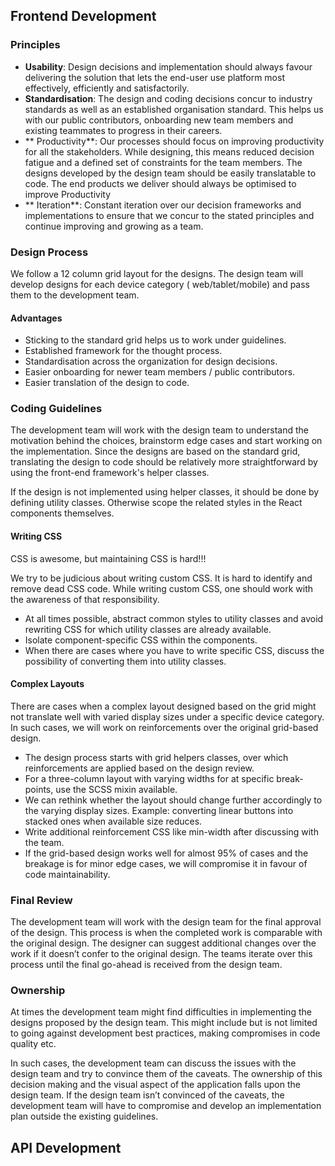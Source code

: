 ## Frontend Development

### **Principles**

- **Usability**: Design decisions and implementation should always favour delivering the solution that lets the end-user use platform most effectively, efficiently and satisfactorily.
- **Standardisation**: The design and coding decisions concur to industry standards as well as an established organisation standard. This helps us with our public contributors, onboarding new team members and existing teammates to progress in their careers.
- ** Productivity**: Our processes should focus on improving productivity for all the stakeholders. While designing, this means reduced decision fatigue and a defined set of constraints for the team members. The designs developed by the design team should be easily translatable to code. The end products we deliver should always be optimised to improve Productivity
- ** Iteration**: Constant iteration over our decision frameworks and implementations to ensure that we concur to the stated principles and continue improving and growing as a team.

### **Design Process**

We follow a 12 column grid layout for the designs. The design team will develop designs for each device category ( web/tablet/mobile) and pass them to the development team.

#### **Advantages**

- Sticking to the standard grid helps us to work under guidelines.
- Established framework for the thought process.
- Standardisation across the organization for design decisions.
- Easier onboarding for newer team members / public contributors.
- Easier translation of the design to code.

### **Coding Guidelines**

The development team will work with the design team to understand the motivation behind the choices, brainstorm edge cases and start working on the implementation. Since the designs are based on the standard grid, translating the design to code should be relatively more straightforward by using the front-end framework's helper classes. 

If the design is not implemented using helper classes, it should be done by defining utility classes. Otherwise scope the related styles in the React components themselves.

#### **Writing CSS**

CSS is awesome, but maintaining CSS is hard!!!

We try to be judicious about writing custom CSS. It is hard to identify and remove dead CSS code. While writing custom CSS, one should work with the awareness of that responsibility.

- At all times possible, abstract common styles to utility classes and avoid rewriting CSS for which utility classes are already available.
- Isolate component-specific CSS within the components.
- When there are cases where you have to write specific CSS, discuss the possibility of converting them into utility classes.

#### **Complex Layouts**

There are cases when a complex layout designed based on the grid might not translate well with varied display sizes under a specific device category. In such cases, we will work on reinforcements over the original grid-based design.

- The design process starts with grid helpers classes, over which reinforcements are applied based on the design review.
- For a three-column layout with varying widths for at specific break-points, use the SCSS mixin available.
- We can rethink whether the layout should change further accordingly to the varying display sizes. Example: converting linear buttons into stacked ones when available size reduces.
- Write additional reinforcement CSS like min-width after discussing with the team.
- If the grid-based design works well for almost 95% of cases and the breakage is for minor edge cases, we will compromise it in favour of code maintainability.

### **Final Review**

The development team will work with the design team for the final approval of the design. This process is when the completed work is comparable with the original design. The designer can suggest additional changes over the work if it doesn’t confer to the original design. The teams iterate over this process until the final go-ahead is received from the design team.

### **Ownership**

At times the development team might find difficulties in implementing the designs proposed by the design team. This might include but is not limited to going against development best practices, making compromises in code quality etc. 

In such cases, the development team can discuss the issues with the design team and try to convince them of the caveats. The ownership of this decision making and the visual aspect of the application falls upon the design team. If the design team isn’t convinced of the caveats, the development team will have to compromise and develop an implementation plan outside the existing guidelines.

## API Development


